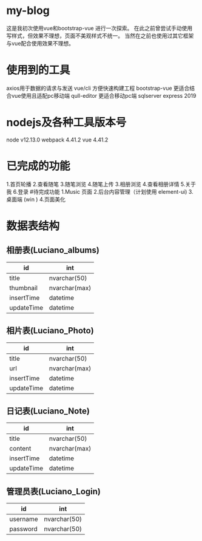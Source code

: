 # my-blog
这是我初次使用vue和bootstrap-vue 进行一次探索。
在此之前曾尝试手动使用写样式，但效果不理想，页面不美观样式不统一。
当然在之前也使用过其它框架与vue配合使用效果不理想。
# 使用到的工具
axios用于数据的请求与发送
vue/cli 方便快速构建工程
bootstrap-vue 更适合结合vue使用且适配pc移动端
qull-editor 更适合移动pc端
sqlserver express 2019
# nodejs及各种工具版本号
node v12.13.0
webpack 4.41.2
vue    4.41.2
# 已完成的功能
1.首页轮播
2.查看随笔
3.随笔浏览
4.随笔上传
3.相册浏览
4.查看相册详情
5.关于我
6.登录
#待完成功能
1.Music 页面
2.后台内容管理（计划使用 element-ui)
3.桌面端 (win )
4.页面美化
# 数据表结构
## 相册表(Luciano_albums)
| id         | int             |
|------------|-----------------|
| title      | nvarchar\(50\)  |
| thumbnail        | nvarchar\(max\) |
| insertTime | datetime        |
| updateTime | datetime        |
## 相片表(Luciano_Photo)
| id         | int             |
|------------|-----------------|
| title      | nvarchar\(50\)  |
| url        | nvarchar\(max\) |
| insertTime | datetime        |
| updateTime | datetime        |
## 日记表(Luciano_Note)
| id         | int             |
|------------|-----------------|
| title      | nvarchar\(50\)  |
| content    | nvarchar\(max\) |
| insertTime | datetime        |
| updateTime | datetime        |
## 管理员表(Luciano_Login)
| id         | int             |
|------------|-----------------|
| username     | nvarchar\(50\)  |
| password  | nvarchar\(50\) |

